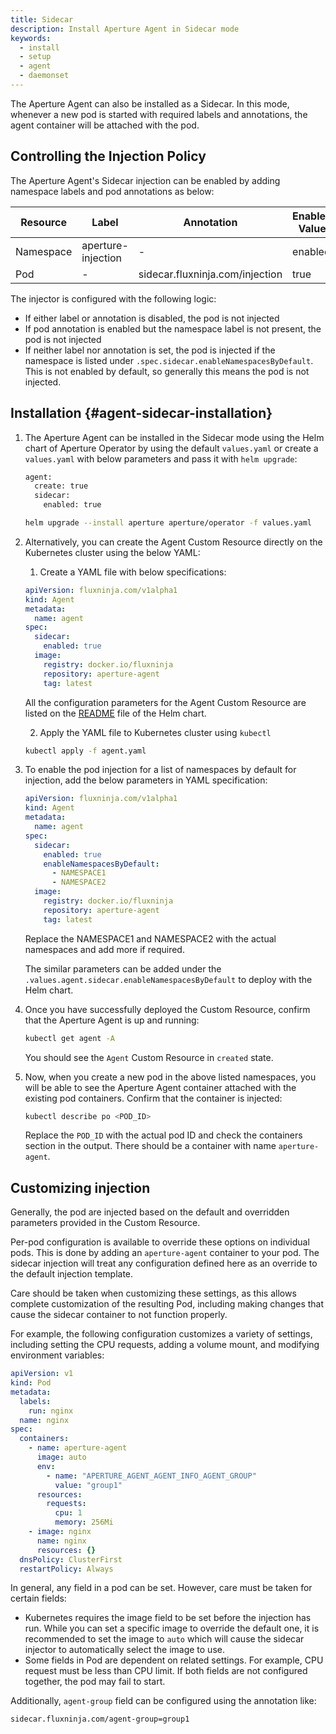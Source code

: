```yaml
---
title: Sidecar
description: Install Aperture Agent in Sidecar mode
keywords:
  - install
  - setup
  - agent
  - daemonset
---
```


The Aperture Agent can also be installed as a Sidecar. In this mode, whenever a new pod is started
with required labels and annotations, the agent container will be attached with the pod.

## Controlling the Injection Policy

The Aperture Agent's Sidecar injection can be enabled by adding namespace labels and pod annotations as below:

| Resource  | Label              | Annotation                      | Enabled Value | Disabled Value |
| --------- | ------------------ | ------------------------------- | ------------- | -------------- |
| Namespace | aperture-injection | -                               | enabled       | disabled       |
| Pod       | -                  | sidecar.fluxninja.com/injection | true          | false          |

The injector is configured with the following logic:

- If either label or annotation is disabled, the pod is not injected
- If pod annotation is enabled but the namespace label is not present, the pod is not injected
- If neither label nor annotation is set, the pod is injected if the namespace is listed under
  `.spec.sidecar.enableNamespacesByDefault`. This is not enabled by default, so generally this
  means the pod is not injected.

## Installation {#agent-sidecar-installation}

1. The Aperture Agent can be installed in the Sidecar mode using the Helm chart of Aperture Operator
   by using the default `values.yaml` or create a `values.yaml` with below parameters and pass it with `helm upgrade`:

   ```bash
   agent:
     create: true
     sidecar:
       enabled: true
   ```

   ```bash
   helm upgrade --install aperture aperture/operator -f values.yaml
   ```

2. Alternatively, you can create the Agent Custom Resource directly on the Kubernetes cluster using the below YAML:

   1. Create a YAML file with below specifications:

   ```yaml
   apiVersion: fluxninja.com/v1alpha1
   kind: Agent
   metadata:
     name: agent
   spec:
     sidecar:
       enabled: true
     image:
       registry: docker.io/fluxninja
       repository: aperture-agent
       tag: latest
   ```

   All the configuration parameters for the Agent Custom Resource are listed on the
   [README](https://artifacthub.io/packages/helm/aperture/aperture-operator#aperture-custom-resource-parameters)
   file of the Helm chart.

   2. Apply the YAML file to Kubernetes cluster using `kubectl`

   ```bash
   kubectl apply -f agent.yaml
   ```

3. To enable the pod injection for a list of namespaces by default for injection, add the below parameters in YAML specification:

   ```yaml
   apiVersion: fluxninja.com/v1alpha1
   kind: Agent
   metadata:
     name: agent
   spec:
     sidecar:
       enabled: true
       enableNamespacesByDefault:
         - NAMESPACE1
         - NAMESPACE2
     image:
       registry: docker.io/fluxninja
       repository: aperture-agent
       tag: latest
   ```

   Replace the NAMESPACE1 and NAMESPACE2 with the actual namespaces and add more if required.

   The similar parameters can be added under the `.values.agent.sidecar.enableNamespacesByDefault` to deploy with the Helm chart.

4. Once you have successfully deployed the Custom Resource, confirm that the
   Aperture Agent is up and running:

   ```bash
   kubectl get agent -A
   ```

   You should see the `Agent` Custom Resource in `created` state.

5. Now, when you create a new pod in the above listed namespaces, you will be able to see the Aperture Agent container attached
   with the existing pod containers. Confirm that the container is injected:

   ```bash
   kubectl describe po <POD_ID>
   ```

   Replace the `POD_ID` with the actual pod ID and check the containers section in the output. There should be a container
   with name `aperture-agent`.

## Customizing injection

Generally, the pod are injected based on the default and overridden parameters provided in the Custom Resource.

Per-pod configuration is available to override these options on individual pods. This is done by adding an `aperture-agent` container
to your pod. The sidecar injection will treat any configuration defined here as an override to the default injection template.

Care should be taken when customizing these settings, as this allows complete customization of the resulting Pod,
including making changes that cause the sidecar container to not function properly.

For example, the following configuration customizes a variety of settings, including setting the CPU requests, adding a volume mount, and
modifying environment variables:

```yaml
apiVersion: v1
kind: Pod
metadata:
  labels:
    run: nginx
  name: nginx
spec:
  containers:
    - name: aperture-agent
      image: auto
      env:
        - name: "APERTURE_AGENT_AGENT_INFO_AGENT_GROUP"
          value: "group1"
      resources:
        requests:
          cpu: 1
          memory: 256Mi
    - image: nginx
      name: nginx
      resources: {}
  dnsPolicy: ClusterFirst
  restartPolicy: Always
```

In general, any field in a pod can be set. However, care must be taken for certain fields:

- Kubernetes requires the image field to be set before the injection has run. While you can set a specific
  image to override the default one, it is recommended to set the image to `auto` which will cause the
  sidecar injector to automatically select the image to use.
- Some fields in Pod are dependent on related settings. For example, CPU request must be less than CPU limit.
  If both fields are not configured together, the pod may fail to start.

Additionally, `agent-group` field can be configured using the annotation like:

`sidecar.fluxninja.com/agent-group=group1`
